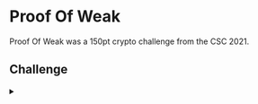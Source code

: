 <H1>Proof Of Weak</H1>
<p></p>
Proof Of Weak was a 150pt crypto challenge from the CSC 2021.
<p></p>
<H2>Challenge</H2>
<details>
    <summary></summary>
<p></p>
I just upgraded my gaming rig with a new GPU but for some reason the hash rate is much slower.
The problem is I have some important files encrypted that I need to access.
<br>
The encryption key is derived from the password "CryptoD00D_willrockyou.txt" but it is taking too long.
<p></p>
I'm using a custom iterated hashing scheme that has been optimised for performance and security.
<p></p>

```
from hashlib import *
hash = sha512(password.encode('utf-8')).hexdigest()[0:12]
i = 1
while i <= 2**98789:
    hash = sha512(hash).encode('utf-8')).hexdigest()[0:12]
    i+= 1
key = sha256((password + hash).encode('utf-8')).hexdigest()
```

<p></p>

I'm offering 1 flagcoin to anyone who can help me recover my files.
<p></p>
Generate the key and decrypt the included file to prove you have solved the challenge.
<p></p>
File is encrypted with AES-256-ECB.
<p></p>
flag format: flag{I_AM_A_STRING}
<p></p>
Challenge File: <a href="https://drive.google.com/file/d/1r5CiLW_RlrW0UMxQRuweBQq9Xg-YZrus/view?usp=sharing" rel="nofollow">Google Drive</a>
<p></p>
<details>
    <summary>Walkthrough</summary>
<p></p>

</details>
</details>